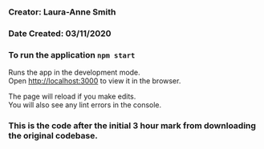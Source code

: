 ### Creator: Laura-Anne Smith

### Date Created: 03/11/2020

### To run the application `npm start`

Runs the app in the development mode.\
Open [http://localhost:3000](http://localhost:3000) to view it in the browser.

The page will reload if you make edits.\
You will also see any lint errors in the console.

### This is the code after the initial 3 hour mark from downloading the original codebase.

